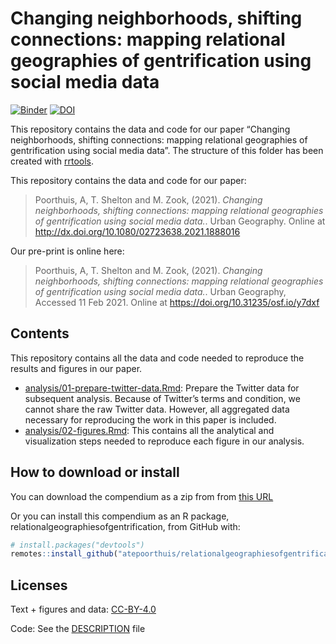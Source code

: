 
<!-- README.md is generated from README.Rmd. Please edit that file -->

# Changing neighborhoods, shifting connections: mapping relational geographies of gentrification using social media data

[![Binder](https://mybinder.org/badge_logo.svg)](https://mybinder.org/v2/gh/atepoorthuis/relationalgeographiesofgentrification/master?urlpath=rstudio)
[![DOI](https://zenodo.org/badge/283771059.svg)](https://zenodo.org/badge/latestdoi/283771059)

This repository contains the data and code for our paper “Changing
neighborhoods, shifting connections: mapping relational geographies of
gentrification using social media data”. The structure of this folder
has been created with [rrtools](https://github.com/benmarwick/rrtools).

This repository contains the data and code for our paper:

> Poorthuis, A, T. Shelton and M. Zook, (2021). *Changing neighborhoods,
> shifting connections: mapping relational geographies of gentrification
> using social media data.*. Urban Geography. Online at
> <http://dx.doi.org/10.1080/02723638.2021.1888016>

Our pre-print is online here:

> Poorthuis, A, T. Shelton and M. Zook, (2021). *Changing neighborhoods,
> shifting connections: mapping relational geographies of gentrification
> using social media data.*. Urban Geography, Accessed 11 Feb 2021.
> Online at <https://doi.org/10.31235/osf.io/y7dxf>

## Contents

This repository contains all the data and code needed to reproduce the
results and figures in our paper.

-   [analysis/01-prepare-twitter-data.Rmd](analysis/01-prepare-twitter-data.md):
    Prepare the Twitter data for subsequent analysis. Because of
    Twitter’s terms and condition, we cannot share the raw Twitter data.
    However, all aggregated data necessary for reproducing the work in
    this paper is included.
-   [analysis/02-figures.Rmd](analysis/02-figures.md): This contains all
    the analytical and visualization steps needed to reproduce each
    figure in our analysis.

## How to download or install

You can download the compendium as a zip from from [this
URL](https://github.com/atepoorthuis/relationalgeographiesofgentrification/archive/master.zip)

Or you can install this compendium as an R package,
relationalgeographiesofgentrification, from GitHub with:

``` r
# install.packages("devtools")
remotes::install_github("atepoorthuis/relationalgeographiesofgentrification")
```

## Licenses

Text + figures and data:
[CC-BY-4.0](http://creativecommons.org/licenses/by/4.0/)

Code: See the [DESCRIPTION](DESCRIPTION) file
